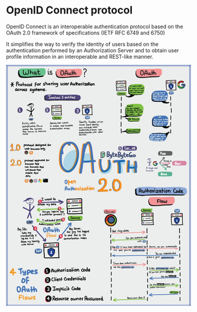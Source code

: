 # OpenID Connect protocol

OpenID Connect is an interoperable authentication protocol based on the OAuth 2.0 framework of specifications (IETF RFC 6749 and 6750)

It simplifies the way to verify the identity of users based on the authentication performed by an Authorization Server and to obtain user profile information in an interoperable and REST-like manner.

![image](../figures/OAuth2.0.jpg)

